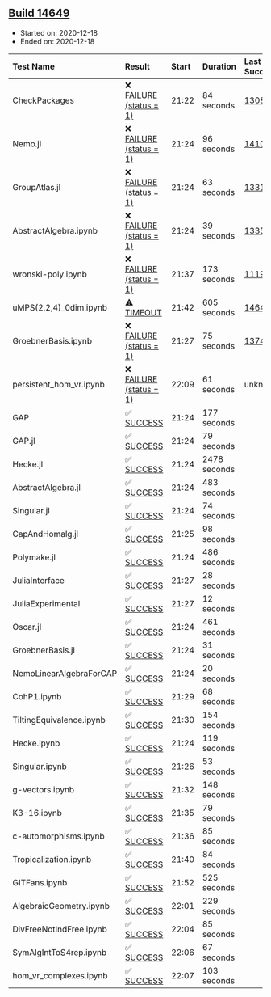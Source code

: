 ## [Build 14649](https://oscarci.mathematik.uni-kl.de/job/oscar/14649/)

* Started on: 2020-12-18
* Ended on: 2020-12-18

| Test Name    | Result | Start | Duration | Last Success | First Failure |
|:-------------|:-------|:------|:---------|:-------------|:--------------|
| CheckPackages | ❌ [FAILURE (status = 1)](https://oscarci.mathematik.uni-kl.de/job/oscar/14649/artifact/logs/build-14649/CheckPackages.log) | 21:22 | 84 seconds | [13085](https://oscarci.mathematik.uni-kl.de/job/oscar/13085/) | [13086](https://oscarci.mathematik.uni-kl.de/job/oscar/13086/) |
| Nemo.jl | ❌ [FAILURE (status = 1)](https://oscarci.mathematik.uni-kl.de/job/oscar/14649/artifact/logs/build-14649/Nemo.jl.log) | 21:24 | 96 seconds | [14101](https://oscarci.mathematik.uni-kl.de/job/oscar/14101/) | [14102](https://oscarci.mathematik.uni-kl.de/job/oscar/14102/) |
| GroupAtlas.jl | ❌ [FAILURE (status = 1)](https://oscarci.mathematik.uni-kl.de/job/oscar/14649/artifact/logs/build-14649/GroupAtlas.jl.log) | 21:24 | 63 seconds | [13311](https://oscarci.mathematik.uni-kl.de/job/oscar/13311/) | [13312](https://oscarci.mathematik.uni-kl.de/job/oscar/13312/) |
| AbstractAlgebra.ipynb | ❌ [FAILURE (status = 1)](https://oscarci.mathematik.uni-kl.de/job/oscar/14649/artifact/logs/build-14649/AbstractAlgebra.ipynb.log) | 21:24 | 39 seconds | [13355](https://oscarci.mathematik.uni-kl.de/job/oscar/13355/) | [13356](https://oscarci.mathematik.uni-kl.de/job/oscar/13356/) |
| wronski-poly.ipynb | ❌ [FAILURE (status = 1)](https://oscarci.mathematik.uni-kl.de/job/oscar/14649/artifact/logs/build-14649/wronski-poly.ipynb.log) | 21:37 | 173 seconds | [11192](https://oscarci.mathematik.uni-kl.de/job/oscar/11192/) | [11193](https://oscarci.mathematik.uni-kl.de/job/oscar/11193/) |
| uMPS(2,2,4)_0dim.ipynb | ⚠ [TIMEOUT](https://oscarci.mathematik.uni-kl.de/job/oscar/14649/artifact/logs/build-14649/uMPS-2-2-4-_0dim.ipynb.log) | 21:42 | 605 seconds | [14648](https://oscarci.mathematik.uni-kl.de/job/oscar/14648/) | [14649](https://oscarci.mathematik.uni-kl.de/job/oscar/14649/) |
| GroebnerBasis.ipynb | ❌ [FAILURE (status = 1)](https://oscarci.mathematik.uni-kl.de/job/oscar/14649/artifact/logs/build-14649/GroebnerBasis.ipynb.log) | 21:27 | 75 seconds | [13748](https://oscarci.mathematik.uni-kl.de/job/oscar/13748/) | [13749](https://oscarci.mathematik.uni-kl.de/job/oscar/13749/) |
| persistent_hom_vr.ipynb | ❌ [FAILURE (status = 1)](https://oscarci.mathematik.uni-kl.de/job/oscar/14649/artifact/logs/build-14649/persistent_hom_vr.ipynb.log) | 22:09 | 61 seconds | unknown | unknown |
| GAP | ✅ [SUCCESS](https://oscarci.mathematik.uni-kl.de/job/oscar/14649/artifact/logs/build-14649/GAP.log) | 21:24 | 177 seconds |  |  |
| GAP.jl | ✅ [SUCCESS](https://oscarci.mathematik.uni-kl.de/job/oscar/14649/artifact/logs/build-14649/GAP.jl.log) | 21:24 | 79 seconds |  |  |
| Hecke.jl | ✅ [SUCCESS](https://oscarci.mathematik.uni-kl.de/job/oscar/14649/artifact/logs/build-14649/Hecke.jl.log) | 21:24 | 2478 seconds |  |  |
| AbstractAlgebra.jl | ✅ [SUCCESS](https://oscarci.mathematik.uni-kl.de/job/oscar/14649/artifact/logs/build-14649/AbstractAlgebra.jl.log) | 21:24 | 483 seconds |  |  |
| Singular.jl | ✅ [SUCCESS](https://oscarci.mathematik.uni-kl.de/job/oscar/14649/artifact/logs/build-14649/Singular.jl.log) | 21:24 | 74 seconds |  |  |
| CapAndHomalg.jl | ✅ [SUCCESS](https://oscarci.mathematik.uni-kl.de/job/oscar/14649/artifact/logs/build-14649/CapAndHomalg.jl.log) | 21:25 | 98 seconds |  |  |
| Polymake.jl | ✅ [SUCCESS](https://oscarci.mathematik.uni-kl.de/job/oscar/14649/artifact/logs/build-14649/Polymake.jl.log) | 21:24 | 486 seconds |  |  |
| JuliaInterface | ✅ [SUCCESS](https://oscarci.mathematik.uni-kl.de/job/oscar/14649/artifact/logs/build-14649/JuliaInterface.log) | 21:27 | 28 seconds |  |  |
| JuliaExperimental | ✅ [SUCCESS](https://oscarci.mathematik.uni-kl.de/job/oscar/14649/artifact/logs/build-14649/JuliaExperimental.log) | 21:27 | 12 seconds |  |  |
| Oscar.jl | ✅ [SUCCESS](https://oscarci.mathematik.uni-kl.de/job/oscar/14649/artifact/logs/build-14649/Oscar.jl.log) | 21:24 | 461 seconds |  |  |
| GroebnerBasis.jl | ✅ [SUCCESS](https://oscarci.mathematik.uni-kl.de/job/oscar/14649/artifact/logs/build-14649/GroebnerBasis.jl.log) | 21:24 | 31 seconds |  |  |
| NemoLinearAlgebraForCAP | ✅ [SUCCESS](https://oscarci.mathematik.uni-kl.de/job/oscar/14649/artifact/logs/build-14649/NemoLinearAlgebraForCAP.log) | 21:24 | 20 seconds |  |  |
| CohP1.ipynb | ✅ [SUCCESS](https://oscarci.mathematik.uni-kl.de/job/oscar/14649/artifact/logs/build-14649/CohP1.ipynb.log) | 21:29 | 68 seconds |  |  |
| TiltingEquivalence.ipynb | ✅ [SUCCESS](https://oscarci.mathematik.uni-kl.de/job/oscar/14649/artifact/logs/build-14649/TiltingEquivalence.ipynb.log) | 21:30 | 154 seconds |  |  |
| Hecke.ipynb | ✅ [SUCCESS](https://oscarci.mathematik.uni-kl.de/job/oscar/14649/artifact/logs/build-14649/Hecke.ipynb.log) | 21:24 | 119 seconds |  |  |
| Singular.ipynb | ✅ [SUCCESS](https://oscarci.mathematik.uni-kl.de/job/oscar/14649/artifact/logs/build-14649/Singular.ipynb.log) | 21:26 | 53 seconds |  |  |
| g-vectors.ipynb | ✅ [SUCCESS](https://oscarci.mathematik.uni-kl.de/job/oscar/14649/artifact/logs/build-14649/g-vectors.ipynb.log) | 21:32 | 148 seconds |  |  |
| K3-16.ipynb | ✅ [SUCCESS](https://oscarci.mathematik.uni-kl.de/job/oscar/14649/artifact/logs/build-14649/K3-16.ipynb.log) | 21:35 | 79 seconds |  |  |
| c-automorphisms.ipynb | ✅ [SUCCESS](https://oscarci.mathematik.uni-kl.de/job/oscar/14649/artifact/logs/build-14649/c-automorphisms.ipynb.log) | 21:36 | 85 seconds |  |  |
| Tropicalization.ipynb | ✅ [SUCCESS](https://oscarci.mathematik.uni-kl.de/job/oscar/14649/artifact/logs/build-14649/Tropicalization.ipynb.log) | 21:40 | 84 seconds |  |  |
| GITFans.ipynb | ✅ [SUCCESS](https://oscarci.mathematik.uni-kl.de/job/oscar/14649/artifact/logs/build-14649/GITFans.ipynb.log) | 21:52 | 525 seconds |  |  |
| AlgebraicGeometry.ipynb | ✅ [SUCCESS](https://oscarci.mathematik.uni-kl.de/job/oscar/14649/artifact/logs/build-14649/AlgebraicGeometry.ipynb.log) | 22:01 | 229 seconds |  |  |
| DivFreeNotIndFree.ipynb | ✅ [SUCCESS](https://oscarci.mathematik.uni-kl.de/job/oscar/14649/artifact/logs/build-14649/DivFreeNotIndFree.ipynb.log) | 22:04 | 85 seconds |  |  |
| SymAlgIntToS4rep.ipynb | ✅ [SUCCESS](https://oscarci.mathematik.uni-kl.de/job/oscar/14649/artifact/logs/build-14649/SymAlgIntToS4rep.ipynb.log) | 22:06 | 67 seconds |  |  |
| hom_vr_complexes.ipynb | ✅ [SUCCESS](https://oscarci.mathematik.uni-kl.de/job/oscar/14649/artifact/logs/build-14649/hom_vr_complexes.ipynb.log) | 22:07 | 103 seconds |  |  |
